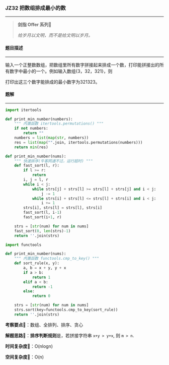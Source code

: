 ### JZ32 把数组排成最小的数

---



> **剑指 Offer 系列**🌟
>
> *给岁月以文明，而不是给文明以岁月。*



#### 题目描述

---

输入一个正整数数组，把数组里所有数字拼接起来排成一个数，打印能拼接出的所有数字中最小的一个。例如输入数组{3，32，321}，则

打印出这三个数字能排成的最小数字为321323。



#### 题解

---

```python
import itertools

def print_min_number(numbers):
    """ 内置函数 itertools.permutations() """
    if not numbers:
        return ""
    numbers = list(map(str, numbers))
    res = list(map("".join, itertools.permutations(numbers)))
    return min(res)
```



```python
def print_min_number(nums):
    """ 快速排序(牛客网通不过，运行超时) """
    def fast_sort(l, r):
        if l >= r:
            return
        i, j = l, r
        while i < j:
            while strs[j] + strs[l] >= strs[l] + strs[j] and i < j:
                j -= 1
            while strs[i] + strs[l] <= strs[l] + strs[i] and i < j:
                i += 1
        strs[i], strs[l] = strs[l], strs[i]
        fast_sort(l, i-1)
        fast_sort(i+1, r)

    strs = [str(num) for num in nums]
    fast_sort(0, len(strs)-1)
    return ''.join(strs)
```



```python
import functools

def print_min_number(nums):
    """ 内置函数 functools.cmp_to_key() """
    def sort_rule(x, y):
        a, b = x + y, y + x
        if a > b:
            return 1
        elif a < b:
            return -1
        else:
            return 0

    strs = [str(num) for num in nums]
    strs.sort(key=functools.cmp_to_key(sort_rule))
    return ''.join(strs)
```



**考察要点**🍥：数组、全排列、排序、贪心

**解题思路**🍬：**排序判断规则**是，若拼接字符串 `x+y > y+x`, 则 `m > n`.



**时间复杂度**🍉：O(nlogn)

**空间复杂度**🍭：O(n)

